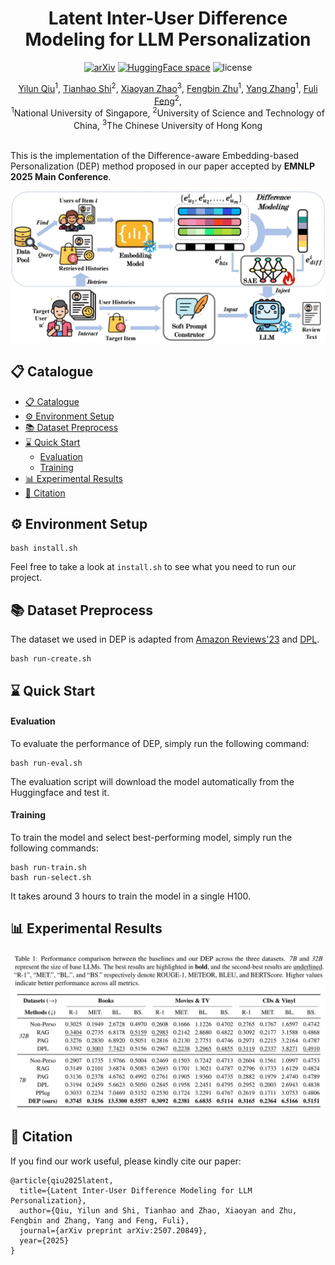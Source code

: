 <div align=center>

<h1>Latent Inter-User Difference Modeling for LLM Personalization</h1>

[![arXiv](https://img.shields.io/badge/arXiv-2507.20849-b31b1b.svg)](https://arxiv.org/abs/2507.20849) [![HuggingFace space](https://img.shields.io/badge/🤗-DEP--model-yellow.svg)](https://huggingface.co/SnowCharmQ/DEP-model) <img src="https://img.shields.io/badge/License-MIT-blue" alt="license">

<div>
    <a href="https://snowcharmq.github.io/" target="_blank">Yilun Qiu</a><sup>1</sup>,
    <a href="https://data-science.ustc.edu.cn/_upload/tpl/15/04/5380/template5380/author/tianhao-shi.html" target="_blank">Tianhao Shi</a><sup>2</sup>,
    <a href="https://xyzhao01.github.io/" target="_blank">Xiaoyan Zhao</a><sup>3</sup>,
    <a href="https://fengbinzhu.github.io/" target="_blank">Fengbin Zhu</a><sup>1</sup>,
    <a href="https://zyang1580.github.io/" target="_blank">Yang Zhang</a><sup>1</sup>,
    <a href="https://fulifeng.github.io/" target="_blank">Fuli Feng</a><sup>2</sup>,

<div>
  <sup>1</sup>National University of Singapore, <sup>2</sup>University of Science and Technology of China, <sup>3</sup>The Chinese University of Hong Kong
</div>   
<div>
</div>

</div>
</div>

<br/>

This is the implementation of the Difference-aware Embedding-based Personalization (DEP) method proposed in our paper accepted by **EMNLP 2025 Main Conference**.


![DEP Framework](fig/framework.jpg)

<p id="Catalogue"></p>  

## 📋 Catalogue 

- [📋 Catalogue](#-catalogue)
- [⚙️ Environment Setup](#️-environment-setup)
- [📚 Dataset Preprocess](#-dataset-preprocess)
- [⌛️ Quick Start](#️-quick-start)
    - [Evaluation](#evaluation)
    - [Training](#training)
- [📊 Experimental Results](#-experimental-results)
- [📖 Citation](#-citation)

## ⚙️ Environment Setup

```
bash install.sh
```
Feel free to take a look at `install.sh` to see what you need to run our project.

## 📚 Dataset Preprocess

The dataset we used in DEP is adapted from [Amazon Reviews'23](https://amazon-reviews-2023.github.io/) and [DPL](https://github.com/SnowCharmQ/DPL).

```
bash run-create.sh
```

## ⌛️ Quick Start

#### Evaluation

To evaluate the performance of DEP, simply run the following command:

```
bash run-eval.sh
```

The evaluation script will download the model automatically from the Huggingface and test it.

#### Training

To train the model and select best-performing model, simply run the following commands:

```
bash run-train.sh
bash run-select.sh
```
It takes around 3 hours to train the model in a single H100.

## 📊 Experimental Results

![Experimental Results](fig/result.jpg)

## 📖 Citation

If you find our work useful, please kindly cite our paper:

```
@article{qiu2025latent,
  title={Latent Inter-User Difference Modeling for LLM Personalization},
  author={Qiu, Yilun and Shi, Tianhao and Zhao, Xiaoyan and Zhu, Fengbin and Zhang, Yang and Feng, Fuli},
  journal={arXiv preprint arXiv:2507.20849},
  year={2025}
}
```
